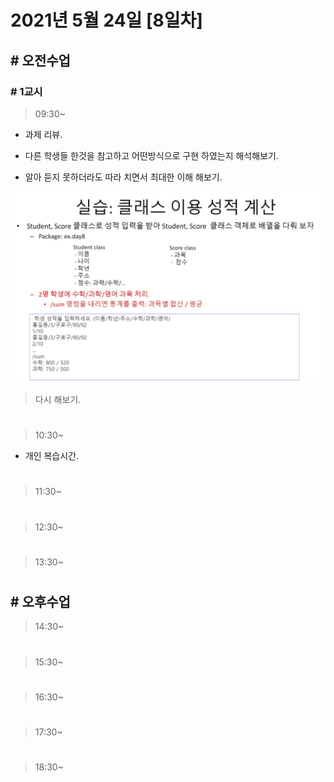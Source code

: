 # 2021년 5월 24일 [8일차]

## # 오전수업

### # 1교시 

> 09:30~

- 과제 리뷰.

- 다른 학생들 한것을 참고하고 어떤방식으로 구현 하였는지 해석해보기.

- 알아 듣지 못하더라도 따라 치면서 최대한 이해 해보기.

![](../image-save/20210524_3.jpg)

> 다시 해보기.

#

> 10:30~

- 개인 복습시간.









#

> 11:30~









#

> 12:30~









#

> 13:30~






#

## # 오후수업

> 14:30~







#

> 15:30~
















#

> 16:30~












#

> 17:30~
 
 
 
 
 
 
 
 
 
 
 
 
 
 
 
 
#

> 18:30~


















#

